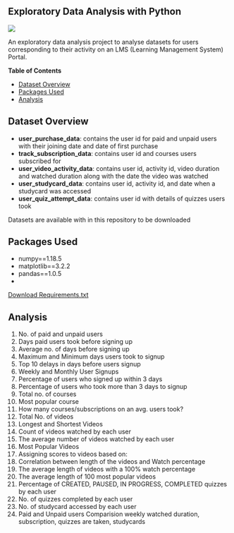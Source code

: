 ## Exploratory Data Analysis with Python
[![](https://img.shields.io/github/license/shine-jayakumar/Covid19-Exploratory-Analysis-With-SQL)](https://github.com/shine-jayakumar/Exploratory-Data-Analysis-with-Python/blob/main/LICENSE "![](https://github.com/shine-jayakumar/Exploratory-Data-Analysis-with-Python/blob/main/LICENSE)")

An exploratory data analysis project to analyse datasets for users corresponding to their activity on an LMS (Learning Management System) Portal.

**Table of Contents**

- [Dataset Overview](#dataset-overview "Dataset Overview")
- [Packages Used](#packages-used "Packages Used")
- [Analysis](#Analysis "Analysis")


## Dataset Overview
- **user_purchase_data**: contains the user id for paid and unpaid users with their joining date and date of first purchase
- **track_subscription_data**: contains user id and courses users subscribed for
- **user_video_activity_data**: contains user id, activity id, video duration and watched duration along with the date the video was watched
- **user_studycard_data**: contains user id, activity id, and date when a studycard was accessed
- **user_quiz_attempt_data**: contains user id with details of quizzes users took

Datasets are available with in this repository to be downloaded

## Packages Used
- numpy==1.18.5
- matplotlib==3.2.2
- pandas==1.0.5
- 
[Download Requirements.txt](https://github.com/shine-jayakumar/Exploratory-Data-Analysis-with-Python/blob/main/requirements.txt "Requirements.txt")

## Analysis

1.	No. of paid and unpaid users
2.	Days paid users took before signing up
3.	Average no. of days before signing up
4.	Maximum and Minimum days users took to signup
5.	Top 10 delays in days before users signup
6.	Weekly and Monthly User Signups
7.	Percentage of users who signed up within 3 days
8.	Percentage of users who took more than 3 days to signup
9.	Total no. of courses
10.	Most popular course
11.	How many courses/subscriptions on an avg. users took?
12.	Total No. of videos
13.	Longest and Shortest Videos
14.	Count of videos watched by each user
15.	The average number of videos watched by each user
16.	Most Popular Videos
17.	Assigning scores to videos based on:
18.	Correlation between length of the videos and Watch percentage
19.	The average length of videos with a 100% watch percentage
20.	The average length of 100 most popular videos
21.	Percentage of CREATED, PAUSED, IN PROGRESS, COMPLETED quizzes by each user
22.	No. of quizzes completed by each user
23.	No. of studycard accessed by each user
24.	Paid and Unpaid users Comparision weekly watched duration, subscription, quizzes are taken, studycards

